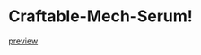 # Craftable-Mech-Serum!

[preview](https://github.com/Elldar112/Craftable-Mech-Serum/assets/64644323/d9137d3d-b01d-44bf-acd1-750b7a7c8286)
